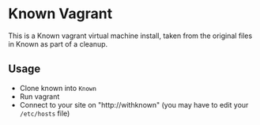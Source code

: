 # Known Vagrant 

This is a Known vagrant virtual machine install, taken from the original files in Known as part of a cleanup.

## Usage

* Clone known into ```Known```
* Run vagrant
* Connect to your site on "http://withknown" (you may have to edit your ```/etc/hosts``` file)